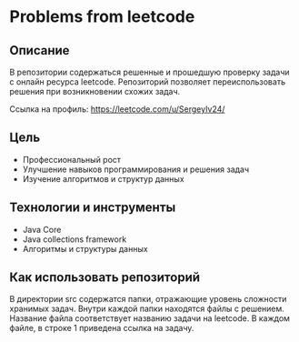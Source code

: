 # Problems from leetcode

## Описание
В репозитории содержаться решенные и прошедшую проверку задачи 
с онлайн ресурса leetcode.
Репозиторий позволяет переиспользовать решения при
возникновении схожих задач.

Ссылка на профиль: https://leetcode.com/u/SergeyIv24/

## Цель
* Профессиональный рост
* Улучшение навыков программирования и решения задач
* Изучение алгоритмов и структур данных

## Технологии и инструменты
* Java Core
* Java collections framework
* Алгоритмы и структуры данных

## Как использовать репозиторий
В директории src содержатся папки, отражающие уровень сложности хранимых задач. Внутри каждой папки находятся файлы
с решением. Название файла соответствует названию задачи на leetcode. В каждом файле, в
строке 1 приведена ссылка на задачу.